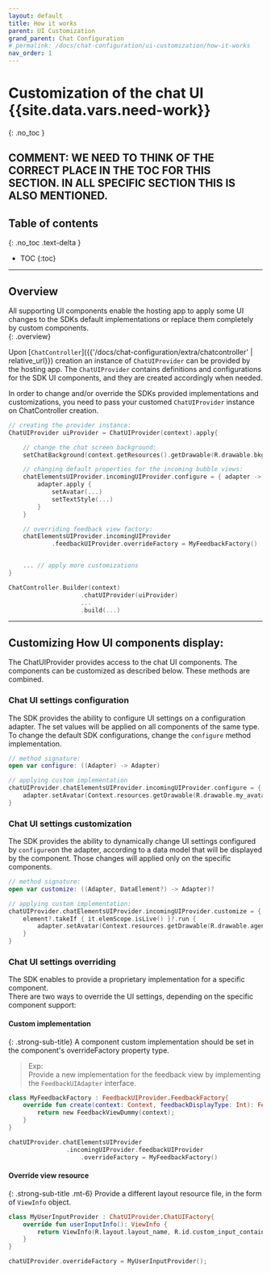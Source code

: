 ```yaml
---
layout: default
title: How it works
parent: UI Customization
grand_parent: Chat Configuration 
# permalink: /docs/chat-configuration/ui-customization/how-it-works
nav_order: 1
---
```


# Customization of the chat UI {{site.data.vars.need-work}}
{: .no_toc }
## COMMENT: WE NEED TO THINK OF THE CORRECT PLACE IN THE TOC FOR THIS SECTION. IN ALL SPECIFIC SECTION THIS IS ALSO MENTIONED. 

## Table of contents
{: .no_toc .text-delta }

- TOC
{:toc}

---

## Overview
All supporting UI components enable the hosting app to apply some UI changes to the SDKs default implementations or replace them completely by custom components.   
{: .overview}   

Upon [`ChatController`]({{'/docs/chat-configuration/extra/chatcontroller' | relative_url}}) creation an instance of `ChatUIProvider` can be provided by the hosting app. 
The `ChatUIProvider` contains definitions and configurations for the SDK UI components, and they are created accordingly when needed.   

In order to change and/or override the SDKs provided implementations and customizations, you need to pass your customed `ChatUIProvider` instance on ChatController creation. 

```kotlin
// creating the provider instance:
ChatUIProvider uiProvider = ChatUIProvider(context).apply{

    // change the chat screen background:
    setChatBackground(context.getResources().getDrawable(R.drawable.bkg_bots));

    // changing default properties for the incoming bubble views:
    chatElementsUIProvider.incomingUIProvider.configure = { adapter ->
        adapter.apply {
            setAvatar(...)
            setTextStyle(...)
        }
    }

    // overriding feedback view factory:
    chatElementsUIProvider.incomingUIProvider
            .feedbackUIProvider.overrideFactory = MyFeedbackFactory()


    ... // apply more customizations
}

ChatController.Builder(context)
                    .chatUIProvider(uiProvider)
                    ...
                    .build(...) 
```

---

## Customizing How UI components display: 
The ChatUIProvider provides access to the chat UI components. The components can be customized as described below. These methods are combined. 

### Chat UI settings configuration
The SDK provides the ability to configure UI settings on a configuration adapter. The set values will be applied on all components of the same type.   
To change the default SDK configurations, change the `configure` method implementation.
  
```kotlin
// method signature:
open var configure: ((Adapter) -> Adapter)

// applying custom implementation
chatUIProvider.chatElementsUIProvider.incomingUIProvider.configure = { adapter ->
    adapter.setAvatar(Context.resources.getDrawable(R.drawable.my_avatar))
}
```

### Chat UI settings customization 
The SDK provides the ability to dynamically change UI settings configured by `configure`on the adapter, according to a data model that will be displayed by the component. Those changes will applied only on the specific components.  
```kotlin
// method signature:
open var customize: ((Adapter, DataElement?) -> Adapter)?

// applying custom implementation:
chatUIProvider.chatElementsUIProvider.incomingUIProvider.customize = { adapter, element ->
    element?.takeIf { it.elemScope.isLive() }?.run {
        adapter.setAvatar(Context.resources.getDrawable(R.drawable.agent_avatar))
    }
}
```

### Chat UI settings overriding
The SDK enables to provide a proprietary implementation for a specific component.   
There are two ways to override the UI settings, depending on the specific component support:   

#### Custom implementation
{: .strong-sub-title} 
A component custom implementation should be set in the component's overrideFactory property type.    
    
> Exp:   
    Provide a new implementation for the feedback view by implementing the `FeedbackUIAdapter` interface.   

```kotlin
class MyFeedbackFactory : FeedbackUIProvider.FeedbackFactory{
    override fun create(context: Context, feedbackDisplayType: Int): FeedbackUIAdapter {
        return new FeedbackViewDummy(context);
    }
}

chatUIProvider.chatElementsUIProvider
                .incomingUIProvider.feedbackUIProvider
                    .overrideFactory = MyFeedbackFactory()
```

#### Override view resource
{: .strong-sub-title .mt-6}
Provide a different layout resource file, in the form of `ViewInfo` object.   
    
```kotlin
class MyUserInputProvider : ChatUIProvider.ChatUIFactory{
    override fun userInputInfo(): ViewInfo {
        return ViewInfo(R.layout.layout_name, R.id.custom_input_container)
    }
}

chatUIProvider.overrideFactory = MyUserInputProvider();
```
